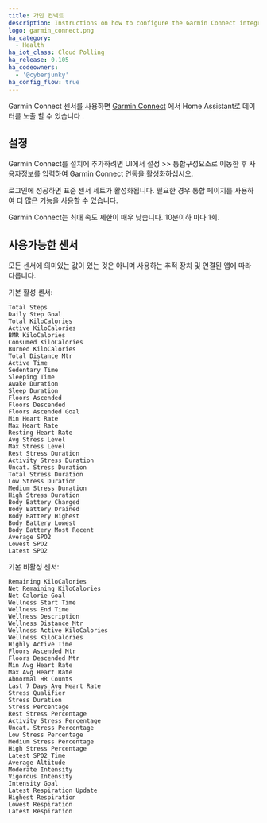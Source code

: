 ```yaml
---
title: 가민 컨넥트
description: Instructions on how to configure the Garmin Connect integration for Home Assistant.
logo: garmin_connect.png
ha_category:
  - Health
ha_iot_class: Cloud Polling
ha_release: 0.105
ha_codeowners:
  - '@cyberjunky'
ha_config_flow: true
---
```


Garmin Connect 센서를 사용하면 [Garmin Connect](https://connect.garmin.com) 에서 Home Assistant로 데이터를 노출 할 수 있습니다 .

## 설정

Garmin Connect를 설치에 추가하려면 UI에서 설정 >> 통합구성요소로 이동한 후 사용자정보를 입력하여 Garmin Connect 연동을 활성화하십시오.

로그인에 성공하면 표준 센서 세트가 활성화됩니다. 필요한 경우 통합 페이지를 사용하여 더 많은 기능을 사용할 수 있습니다.

Garmin Connect는 최대 속도 제한이 매우 낮습니다. 10분이하 마다  1회.

## 사용가능한 센서

모든 센서에 의미있는 값이 있는 것은 아니며 사용하는 추적 장치 및 연결된 앱에 따라 다릅니다.

기본 활성 센서:

```text
Total Steps
Daily Step Goal
Total KiloCalories
Active KiloCalories
BMR KiloCalories
Consumed KiloCalories
Burned KiloCalories
Total Distance Mtr
Active Time
Sedentary Time
Sleeping Time
Awake Duration
Sleep Duration
Floors Ascended
Floors Descended
Floors Ascended Goal
Min Heart Rate
Max Heart Rate
Resting Heart Rate
Avg Stress Level
Max Stress Level
Rest Stress Duration
Activity Stress Duration
Uncat. Stress Duration
Total Stress Duration
Low Stress Duration
Medium Stress Duration
High Stress Duration
Body Battery Charged
Body Battery Drained
Body Battery Highest
Body Battery Lowest
Body Battery Most Recent
Average SPO2
Lowest SPO2
Latest SPO2
```

기본 비활성 센서:

```text
Remaining KiloCalories
Net Remaining KiloCalories
Net Calorie Goal
Wellness Start Time
Wellness End Time
Wellness Description
Wellness Distance Mtr
Wellness Active KiloCalories
Wellness KiloCalories
Highly Active Time
Floors Ascended Mtr
Floors Descended Mtr
Min Avg Heart Rate
Max Avg Heart Rate
Abnormal HR Counts
Last 7 Days Avg Heart Rate
Stress Qualifier
Stress Duration
Stress Percentage
Rest Stress Percentage
Activity Stress Percentage
Uncat. Stress Percentage
Low Stress Percentage
Medium Stress Percentage
High Stress Percentage
Latest SPO2 Time
Average Altitude
Moderate Intensity
Vigorous Intensity
Intensity Goal
Latest Respiration Update
Highest Respiration
Lowest Respiration
Latest Respiration
```

